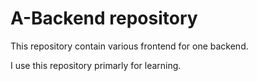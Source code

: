 # A-Backend repository
This repository contain various frontend for one backend.

I use this repository primarly for learning.
